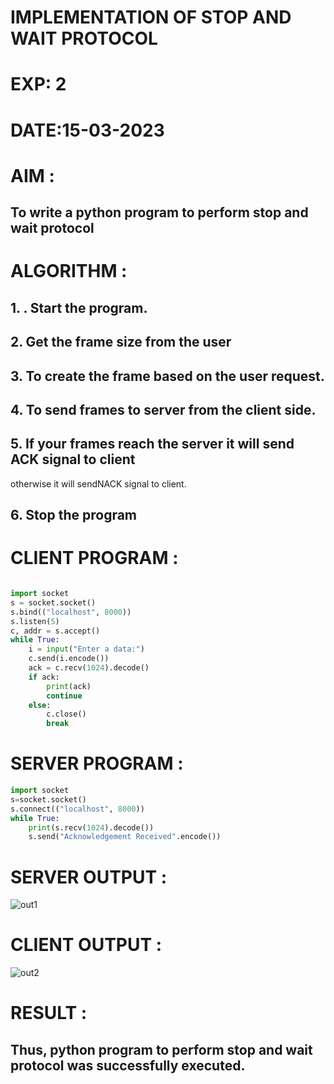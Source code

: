 # IMPLEMENTATION OF STOP AND WAIT PROTOCOL

# EXP: 2

# DATE:15-03-2023

# AIM :
## To write a python program to perform stop and wait protocol


# ALGORITHM :
## 1. . Start the program.
## 2. Get the frame size from the user
## 3. To create the frame based on the user request.
## 4. To send frames to server from the client side.
## 5. If your frames reach the server it will send ACK signal to client
otherwise it will sendNACK signal to client.
## 6. Stop the program

# CLIENT PROGRAM :
```PYTHON 3 

import socket
s = socket.socket()
s.bind(("localhost", 8000))
s.listen(5)
c, addr = s.accept()
while True:
    i = input("Enter a data:")
    c.send(i.encode())
    ack = c.recv(1024).decode()
    if ack:
        print(ack)
        continue
    else:
        c.close()
        break

```
# SERVER PROGRAM :
```PYTHON 3
import socket
s=socket.socket()
s.connect(("localhost", 8000))
while True:
    print(s.recv(1024).decode()) 
    s.send("Acknowledgement Received".encode())

```


# SERVER OUTPUT :
![out1](https://github.com/Guru-Guna/EX-2/assets/93427255/06e0e5aa-9487-4466-b29b-3a1f8cc00498)

# CLIENT OUTPUT :
![out2](https://github.com/Guru-Guna/EX-2/assets/93427255/754c8442-ca3e-484c-9d05-f827676c4dbc)



# RESULT :
## Thus, python program to perform stop and wait protocol was successfully executed.



